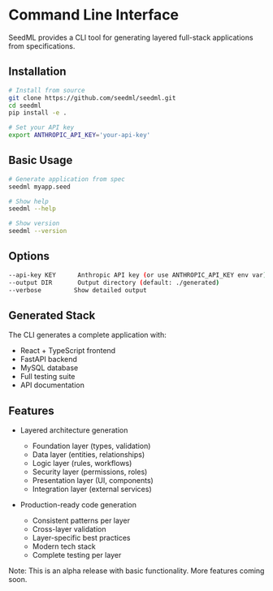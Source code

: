 # Command Line Interface

SeedML provides a CLI tool for generating layered full-stack applications from specifications.

## Installation

```bash
# Install from source
git clone https://github.com/seedml/seedml.git
cd seedml
pip install -e .

# Set your API key
export ANTHROPIC_API_KEY='your-api-key'
```

## Basic Usage

```bash
# Generate application from spec
seedml myapp.seed

# Show help
seedml --help

# Show version
seedml --version
```

## Options

```bash
--api-key KEY      Anthropic API key (or use ANTHROPIC_API_KEY env var)
--output DIR       Output directory (default: ./generated)
--verbose         Show detailed output
```

## Generated Stack

The CLI generates a complete application with:
- React + TypeScript frontend
- FastAPI backend 
- MySQL database
- Full testing suite
- API documentation

## Features

- Layered architecture generation
  - Foundation layer (types, validation)
  - Data layer (entities, relationships) 
  - Logic layer (rules, workflows)
  - Security layer (permissions, roles)
  - Presentation layer (UI, components)
  - Integration layer (external services)

- Production-ready code generation
  - Consistent patterns per layer
  - Cross-layer validation
  - Layer-specific best practices
  - Modern tech stack
  - Complete testing per layer

Note: This is an alpha release with basic functionality. More features coming soon.

